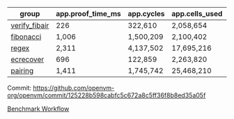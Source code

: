 | group | app.proof_time_ms | app.cycles | app.cells_used | leaf.proof_time_ms | leaf.cycles | leaf.cells_used |
| -- | -- | -- | -- | -- | -- | -- |
| [verify_fibair](https://github.com/openvm-org/openvm/blob/benchmark-results/benchmarks-pr/2186/verify_fibair-125228b598cabfc5c672a8c5ff36f8b8ed35a05f.md) | 226 |  322,610 |  2,058,654 |- | - | - |
| [fibonacci](https://github.com/openvm-org/openvm/blob/benchmark-results/benchmarks-pr/2186/fibonacci-125228b598cabfc5c672a8c5ff36f8b8ed35a05f.md) | 1,006 |  1,500,209 |  2,100,402 |- | - | - |
| [regex](https://github.com/openvm-org/openvm/blob/benchmark-results/benchmarks-pr/2186/regex-125228b598cabfc5c672a8c5ff36f8b8ed35a05f.md) | 2,311 |  4,137,502 |  17,695,216 |- | - | - |
| [ecrecover](https://github.com/openvm-org/openvm/blob/benchmark-results/benchmarks-pr/2186/ecrecover-125228b598cabfc5c672a8c5ff36f8b8ed35a05f.md) | 696 |  122,859 |  2,263,820 |- | - | - |
| [pairing](https://github.com/openvm-org/openvm/blob/benchmark-results/benchmarks-pr/2186/pairing-125228b598cabfc5c672a8c5ff36f8b8ed35a05f.md) | 1,411 |  1,745,742 |  25,468,210 |- | - | - |


Commit: https://github.com/openvm-org/openvm/commit/125228b598cabfc5c672a8c5ff36f8b8ed35a05f

[Benchmark Workflow](https://github.com/openvm-org/openvm/actions/runs/18920340929)
